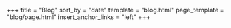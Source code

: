 +++
title = "Blog"
sort_by = "date"
template = "blog.html"
page_template = "blog/page.html"
insert_anchor_links = "left"
+++